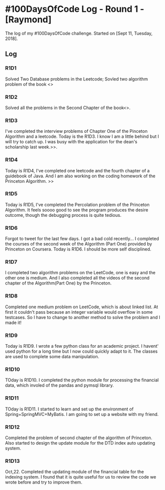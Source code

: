 # #100DaysOfCode Log - Round 1 - [Raymond]

The log of my #100DaysOfCode challenge. Started on [Sept 11, Tuesday, 2018].

## Log

### R1D1 
Solved Two Database problems in the Leetcode; Sovled two algorithm problem of the book <<Introduction to Classical ACM Problems>>

### R1D2
Solved all the problems in the Second Chapter of the book<<Introduction to Classical ACM Problems>>.
  
### R1D3
I've completed the interview problems of  Chapter One of the Pinceton Algorithm and a leetcode. Today is the R1D3. I know I am a little behind but I will try to catch up. I was busy with the application for the dean's scholarship last week.>>.

### R1D4
Today is R1D4, I've completed one leetcode and the fourth chapter of a guidebook of Java. And I am also working on the coding homework of the Princeton Algorithm. >>

### R1D5
Today is R1D5, I've completed the Percolation problem of the Princeton Algorithm. It feels soooo good to see the program produces the desire outcome, though the debugging process is quite tedious.

### R1D6
Forgot to tweet for the last few days. I got a bad cold recently... I completed the courses of the second week of the  Algorithm (Part One) provided by Princeton on Coursera. Today is R1D6. I should be more self disciplined. 

### R1D7 
I completed two algorithm problems on the LeetCode, one is easy and the other one is medium. And I also completed all the videos of the second chapter of the Algorithm(Part One) by the Princeton.

### R1D8
Completed one medium problem on LeetCode, which is about linked list. At first it couldn't pass because an integer variable would overflow in some testcases. So I have to change to another method to solve the problem and I made it!

### R1D9
Today is R1D9. I wrote a few python class for an academic project. I havent' used python for a long time but I now could quickly adapt to it. The classes are used to complete some data manipulation.

### R1D10
TOday is R1D10. I completed the python module for processing the financial data, which involed of the pandas and pymsql library. 

### R1D11
TOday is R1D11. I started to learn and set up the environment of Spring+SpringMVC+MyBatis. I am going to set up a website with my friend. 

### R1D12 
Completed the problem of second chapter of the algorithm of Princeton. Also started to design the update module for the DTD index auto updating system.

### R1D13
Oct,22. Completed the updating module of the financial table for the indexing system. I found that it is quite useful for us to review the code we wrote before and try to improve them. 

